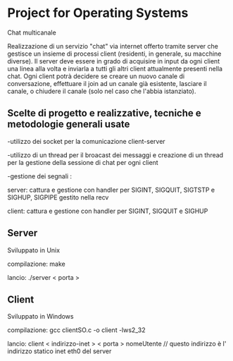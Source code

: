 # Project for Operating Systems

Chat multicanale

Realizzazione di un servizio "chat" via internet offerto tramite server
che gestisce un insieme di processi client (residenti, in generale, su
macchine diverse). Il server deve essere in grado di acquisire in input
da ogni client una linea alla volta e inviarla a tutti gli altri client
attualmente presenti nella chat.
Ogni client potrà decidere se creare un nuovo canale di conversazione,
effettuare il join ad un canale già esistente, lasciare il canale,
o chiudere il canale (solo nel caso che l'abbia istanziato).

Scelte di progetto e realizzative, tecniche e metodologie generali usate
---------------

-utilizzo dei socket per la comunicazione client-server

-utilizzo di un thread per il broacast dei messaggi e creazione di un thread per la gestione della sessione di chat per ogni client

-gestione dei segnali :

 server: cattura e gestione con handler per SIGINT, SIGQUIT, SIGTSTP e SIGHUP, SIGPIPE gestito nella recv
 
 client: cattura e gestione con handler per SIGINT, SIGQUIT e SIGHUP


Server 
-------
Sviluppato in Unix

compilazione: make

lancio: ./server < porta >

Client 
-----------
Sviluppato in Windows

compilazione: gcc clientSO.c -o client -lws2_32

lancio: client < indirizzo-inet > < porta > nomeUtente // questo indirizzo è l' indirizzo statico inet eth0 del server

